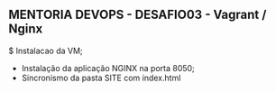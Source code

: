 ## MENTORIA DEVOPS - DESAFIO03 - Vagrant / Nginx

$ Instalacao da VM; 
* Instalação da aplicação NGINX na porta 8050;
* Sincronismo da pasta SITE com index.html
